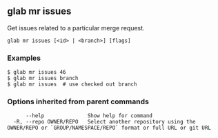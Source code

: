 ## glab mr issues

Get issues related to a particular merge request.

```
glab mr issues [<id> | <branch>] [flags]
```

### Examples

```
$ glab mr issues 46
$ glab mr issues branch
$ glab mr issues  # use checked out branch

```

### Options inherited from parent commands

```
      --help              Show help for command
  -R, --repo OWNER/REPO   Select another repository using the OWNER/REPO or `GROUP/NAMESPACE/REPO` format or full URL or git URL
```

